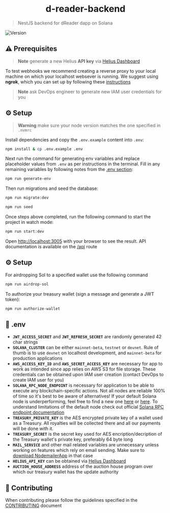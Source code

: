 <h1 align="center">d-reader-backend</h1>

> NestJS backend for dReader dapp on Solana

<p>
  <img alt="Version" src="https://img.shields.io/badge/version-0.1.0-blue.svg?cacheSeconds=2592000" />
</p>


## ⚠️ Prerequisites

> **Note** generate a new Helius **API key** via [Helius Dashboard](https://dev.helius.xyz/dashboard/app)

To test webhooks we recommend creating a reverse proxy to your local machine on which your localhost websever is running. We suggest using **ngrok**, which you can set up by following these [instructions](https://ngrok.com/docs/getting-started)

> **Note** ask DevOps engineer to generate new IAM user credentials for you


## ⚙️ Setup

> **Warning** make sure your node version matches the one specified in `.nvmrc`

Install dependencies and copy the `.env.example` content into `.env`:

```bash
npm install & cp .env.example .env
```

Next run the command for generating env variables and replace placeholder values from `.env` as per instructions in the terminal. Fill in any remaining variables by following notes from the [.env section](#🌱-env):

```bash
npm run generate-env
```

Then run migrations and seed the database:

```bash
npm run migrate:dev
```

```bash
npm run seed
```

Once steps above completed, run the following command to start the project in watch mode:

```bash
npm run start:dev
```

Open [http://localhost:3005](http://localhost:3005) with your browser to see the result. API documentation is available on the [/api](http://localhost:3005/api) route

## ⚙️ Setup
For airdropping Sol to a specified wallet use the following command
```bash
npm run airdrop-sol
```

To authorize your treasury wallet (sign a message and generate a JWT token):
```bash
npm run authorize-wallet
```

## 🌱 .env
- **`JWT_ACCESS_SECRET`** and **`JWT_REFRESH_SECRET`** are randomly generated 42 char strings
- **`SOLANA_CLUSTER`** can be either `mainnet-beta`, `testnet` or `devnet`. Rule of thumb is to use `devnet` on localhost development, and `mainnet-beta` for production applications
- **`AWS_ACCESS_KEY_ID`** and **`AWS_SECRET_ACCESS_KEY`** are necessary for app to work as intended since app relies on AWS S3 for file storage. These credentials can be obtained upon IAM user creation (contact DevOps to create IAM user for you)
- **`SOLANA_RPC_NODE_ENDPOINT`** is necessary for application to be able to execute any blockchain-specific actions. Not all nodes are reliable 100% of time so it's best to be aware of alternatives! If your default Solana node is underperforming, feel free to find a new one [here](https://www.allthatnode.com/solana.dsrv) or [here](https://github.com/open-sauce-labs/solomon/blob/master/src/constants/rpcNodeProviders.ts). To understand limitations of the default node check out official [Solana RPC endpoint documentation](https://docs.solana.com/cluster/rpc-endpoints)
- **`TREASURY_PRIVATE_KEY`** is the AES encrypted private key of a wallet used as a Treasury. All royalties will be collected there and all our payments will be done with it.
- **`TREASURY_SECRET`** is the secret key used for AES encription/decription of the Treasury wallet's private key, preferably 64 byte long
- **`MAIL_SERVICE`** and other mail related variables are unnecessary unless working on features which rely on email sending. Make sure to [download NodemailerApp](https://nodemailer.com/app) in that case
- **`HELIUS_API_KEY`** can be obtained via [Helius Dashboard](https://dev.helius.xyz/dashboard/app)
- **`AUCTION_HOUSE_ADDRESS`** address of the auction house program over which our treasury wallet has the update authority

## 🤝 Contributing

When contributing please follow the guidelines specified in the [CONTRIBUTING](./CONTRIBUTING.md) document